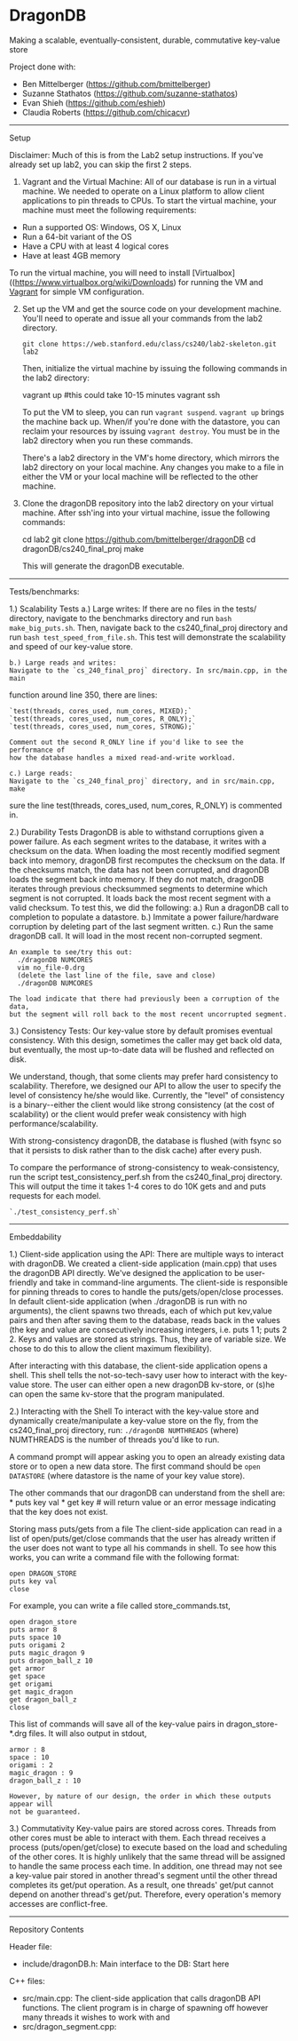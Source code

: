 DragonDB
=========

Making a scalable, eventually-consistent, durable, commutative key-value store

Project done with:
  * Ben Mittelberger (https://github.com/bmittelberger)
  * Suzanne Stathatos (https://github.com/suzanne-stathatos)
  * Evan Shieh (https://github.com/eshieh)
  * Claudia Roberts (https://github.com/chicacvr)

----------------------------------------------------------------------------------------------
Setup

Disclaimer: Much of this is from the Lab2 setup instructions. If you've already set up
lab2, you can skip the first 2 steps.

1. Vagrant and the Virtual Machine: 
  All of our database is run in a virtual machine. We needed to operate on a Linux platform to 
  allow client applications to pin threads to CPUs. To start the virtual machine, your machine
  must meet the following requirements:
  * Run a supported OS: Windows, OS X, Linux
  * Run a 64-bit variant of the OS
  * Have a CPU with at least 4 logical cores
  * Have at least 4GB memory

  To run the virtual machine, you will need to install [Virtualbox]((https://www.virtualbox.org/wiki/Downloads)
  for running the VM and [Vagrant](https://www.vagrantup.com/downloads.html) for simple VM configuration. 

2. Set up the VM and get the source code on your development machine. You'll need to operate 
	and issue all your commands from the lab2 directory. 

	`git clone https://web.stanford.edu/class/cs240/lab2-skeleton.git lab2`

	Then, initialize the virtual machine by issuing the following commands in the lab2 directory:

    vagrant up    #this could take 10-15 minutes
    vagrant ssh


	To put the VM to sleep, you can run `vagrant suspend`. `vagrant up` brings the machine back up. 
	When/if you're done with the datastore, you can reclaim your resources by issuing `vagrant destroy`. 
	You must be in the lab2 directory when you run these commands.

	There's a lab2 directory in the VM's home directory, which mirrors the lab2 directory on your local 
	machine. Any changes you make to a file in either the VM or your local machine will be reflected
	to the other machine. 

3. Clone the dragonDB repository into the lab2 directory on your virtual machine. After ssh'ing into
   your virtual machine, issue the following commands:
     
     cd lab2
     git clone https://github.com/bmittelberger/dragonDB
     cd dragonDB/cs240_final_proj
     make

   This will generate the dragonDB executable.

-----------------------------------------------------------------------------------------------------
Tests/benchmarks:

1.) Scalability Tests
	a.) Large writes:
	If there are no files in the tests/ directory, navigate to the benchmarks directory and 
	run `bash make_big_puts.sh`. Then, navigate back to the cs240_final_proj directory and 
	run `bash test_speed_from_file.sh`. This test will demonstrate the scalability and 
	speed of our key-value store. 

	b.) Large reads and writes:
	Navigate to the `cs_240_final_proj` directory. In src/main.cpp, in the main 
  function around line 350, there are lines: 

    `test(threads, cores_used, num_cores, MIXED);`
    `test(threads, cores_used, num_cores, R_ONLY);`
    `test(threads, cores_used, num_cores, STRONG);`

    Comment out the second R_ONLY line if you'd like to see the performance of 
    how the database handles a mixed read-and-write workload.

	c.) Large reads:
	Navigate to the `cs_240_final_proj` directory, and in src/main.cpp, make
  sure the line test(threads, cores_used, num_cores, R_ONLY) is commented
  in.



2.) Durability Tests
  DragonDB is able to withstand corruptions given a power failure. As each segment
  writes to the database, it writes with a checksum on the data. When loading the most
  recently modified segment back into memory, dragonDB first recomputes the 
  checksum on the data. If the checksums match, the data has not been corrupted, 
  and dragonDB loads the segment back into memory. If they do not match, 
  dragonDB iterates through previous checksummed segments to determine which
  segment is not corrupted. It loads back the most recent segment with a valid 
  checksum. To test this, we did the following:
    a.) Run a dragonDB call to completion to populate a datastore.
    b.) Immitate a power failure/hardware corruption by deleting part 
        of the last segment written.
    c.) Run the same dragonDB call. It will load in the most recent
        non-corrupted segment.

    An example to see/try this out:
      ./dragonDB NUMCORES
      vim no_file-0.drg
      (delete the last line of the file, save and close)
      ./dragonDB NUMCORES

    The load indicate that there had previously been a corruption of the data, 
    but the segment will roll back to the most recent uncorrupted segment.




3.) Consistency Tests:
  Our key-value store by default promises eventual consistency. With this design, 
  sometimes the caller may get back old data, but eventually, the most up-to-date 
  data will be flushed and reflected on disk.

  We understand, though, that some clients may prefer hard consistency to 
  scalability. Therefore, we designed our API to allow the user to specify 
  the level of consistency he/she would like. Currently, the "level" of 
  consistency is a binary--either the client would like strong consistency
  (at the cost of scalability) or the client would prefer weak
  consistency with high performance/scalability.

  With strong-consistency dragonDB, the database is flushed (with
  fsync so that it persists to disk rather than to the disk cache) after 
  every push.

  To compare the performance of strong-consistency to weak-consistency, 
  run the script test_consistency_perf.sh from the cs240_final_proj
  directory. This will output the time it takes 1-4 cores to do 
  10K gets and and puts requests for each model. 

    `./test_consistency_perf.sh`

--------------------------------------------------------------------------------------------

Embeddability

1.) Client-side application using the API:
  There are multiple ways to interact with dragonDB. We created a client-side application
  (main.cpp) that uses the dragonDB API directly. We've designed the application to 
  be user-friendly and take in command-line arguments. The client-side is responsible for 
  pinning threads to cores to handle the puts/gets/open/close processes. In default
  client-side application (when ./dragonDB is run with no arguments), the client spawns
  two threads, each of which put kev,value pairs and then after saving them to 
  the database, reads back in the values (the key and value are consecutively 
  increasing integers, i.e. puts 1 1; puts 2 2. Keys and values are stored as 
  strings. Thus, they are of variable size. We chose to do this to allow the client 
  maximum flexibility). 

  After interacting with this database, the client-side application opens a shell. This
  shell tells the not-so-tech-savy user how to interact with the key-value store. 
  The user can either open a new dragonDB kv-store, or (s)he can open the same kv-store
  that the program manipulated. 




2.) Interacting with the Shell
  To interact with the key-value store and dynamically create/manipulate a 
   key-value store on the fly, from the cs240_final_proj directory, run:
   `./dragonDB NUMTHREADS` (where) NUMTHREADS is the number of threads you'd like
   to run. 

   A command prompt will appear asking you to open an already existing data 
   store or to open a new data store. The first command should be 
   `open DATASTORE` (where datastore is the name of your key value store).
    
   The other commands that our dragonDB can understand from the shell are:
  	* puts key val
  	* get key    # will return value or an error message indicating that the key does not exist.  


  Storing mass puts/gets from a file
  The client-side application can read in a list of open/puts/get/close commands that 
  the user has already written if the user does not want to type all his commands in shell.
  To see how this works, you can write a command file with the following format:

    open DRAGON_STORE
    puts key val
    close

  For example, you can write a file called store_commands.tst, 

    open dragon_store
    puts armor 8
    puts space 10
    puts origami 2
    puts magic_dragon 9
    puts dragon_ball_z 10
    get armor
    get space
    get origami
    get magic_dragon
    get dragon_ball_z
    close

  This list of commands will save all of the key-value pairs in dragon_store-*.drg files. 
  It will also output in stdout, 

    armor : 8
    space : 10
    origami : 2
    magic_dragon : 9
    dragon_ball_z : 10

    However, by nature of our design, the order in which these outputs appear will 
    not be guaranteed.

3.) Commutativity
    Key-value pairs are stored across cores. Threads from other cores must be able to 
    interact with them. Each thread receives a process (puts/open/get/close) to execute 
    based on the load and scheduling of the other cores. It is highly unlikely that the 
    same thread will be assigned to handle the same process each time. In addition, 
    one thread may not see a key-value pair stored in another thread's segment
    until the other thread completes its get/put operation. As a result, one threads'
    get/put cannot depend on another thread's get/put. Therefore, every operation's
    memory accesses are conflict-free.

---------------------------------------------------------------------------------------
Repository Contents

Header file:
  * include/dragonDB.h: Main interface to the DB: Start here

C++ files:
  * src/main.cpp: The client-side application that calls dragonDB API functions.
                  The client program is in charge of spawning off however many
                  threads it wishes to work with and 
  * src/dragon_segment.cpp: 

